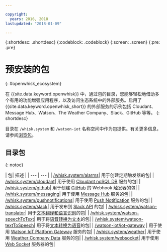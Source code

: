 ```yaml
---

copyright:
  years: 2016, 2018
lastupdated: "2018-01-09"

---
```


{:shortdesc: .shortdesc}
{:codeblock: .codeblock}
{:screen: .screen}
{:pre: .pre}

# 预安装的包
{: #openwhisk_ecosystem}

在 {{site.data.keyword.openwhisk}} 中，通过包的目录，您能够轻松地借助多个有用的功能增强应用程序，以及访问生态系统中的外部服务。启用了 {{site.data.keyword.openwhisk_short}} 的外部服务的示例包括 Cloudant、Message Hub、Watson、The Weather Company、Slack、GitHub 等等。
{: shortdesc}

目录在 `/whisk.system` 和 `/watson-iot` 名称空间中作为包提供。有关更多信息，请参阅[浏览包](openwhisk_packages.html#browse-packages)。

## 目录包
{: notoc}

| 包| 描述
|
| --- | --- |
| [/whisk.system/alarms](./openwhisk_alarms.html)| 用于创建定期触发器的包|
| [/whisk.system/cloudant](./openwhisk_cloudant.html)| 用于使用 [Cloudant noSQL DB](https://console.ng.bluemix.net/docs/services/Cloudant/index.html) 服务的包|
| [/whisk.system/github](./openwhisk_github.html)| 用于创建 [GitHub](https://developer.github.com/) 的 Webhook 触发器的包|
| [/whisk.system/messaging](./openwhisk_messagehub.html)| 用于使用 [Message Hub](https://console.ng.bluemix.net/docs/services/MessageHub/index.html) 服务的包|
| [/whisk.system/pushnotifications](./openwhisk_pushnotifications.html)| 用于使用 [Push Notification](https://console.ng.bluemix.net/docs/services/mobilepush/index.html) 服务的包|
| [/whisk.system/slack](./openwhisk_slack.html)| 用于发布到 [Slack API](https://api.slack.com/) 的包|
| [/whisk.system/watson-translator](./openwhisk_watson_translator.html)| 用于[文本翻译和语言识别](https://www.ibm.com/watson/developercloud/language-translator.html)的包|
| [/whisk.system/watson-speechToText](./openwhisk_watson_speechtotext.html)| 用于将[语音转换为文本](https://www.ibm.com/watson/developercloud/speech-to-text.html)的包|
| [/whisk.system/watson-textToSpeech](./openwhisk_watson_texttospeech.html)| 用于将[文本转换为语音](https://www.ibm.com/watson/developercloud/text-to-speech.html)的包|
| [/watson-iot/iot-gateway](https://console.stage1.bluemix.net/docs/services/IoT/gateways/iotgw.html) | 用于使用 [Watson IoT Platform Gateway](https://console.stage1.bluemix.net/docs/services/IoT/index.html) 服务的包|
| [/whisk.system/weather](./openwhisk_weather.html)| 用于使用 [Weather Company Data](https://console.ng.bluemix.net/docs/services/Weather/index.html) 服务的包|
| [/whisk.system/websocket](./openwhisk_websocket.html)| 用于使用 [Web Socket](https://developer.mozilla.org/en-US/docs/Web/API/WebSockets_API) 服务器的包|
